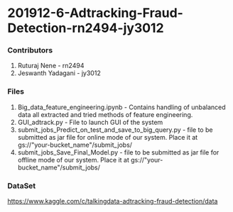 # 201912-6-Adtracking-Fraud-Detection-rn2494-jy3012

### Contributors
1. Ruturaj Nene - rn2494
2. Jeswanth Yadagani - jy3012

### Files
1. Big_data_feature_engineering.ipynb - Contains handling of unbalanced data all extracted and tried methods of feature engineering.
2. GUI_adtrack.py - File to launch GUI of the system
3. submit_jobs_Predict_on_test_and_save_to_big_query.py - file to be submitted as jar file for online mode of our system. Place it at gs://"your-bucket_name"/submit_jobs/
4. submit_jobs_Save_Final_Model.py - file to be submitted as jar file for offline mode of our system. Place it at gs://"your-bucket_name"/submit_jobs/

### DataSet
https://www.kaggle.com/c/talkingdata-adtracking-fraud-detection/data
